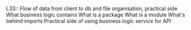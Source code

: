 L33:: Flow of data from client to db and file organisation, practical side
What business logic contains
What is a package
What is a module
What's behind imports
Practical side of using business logic service for API
